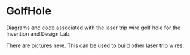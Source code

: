 # GolfHole
Diagrams and code associated with the laser trip wire golf hole for the Invention and Design Lab.

There are pictures here. This can be used to build other laser trip wires.
